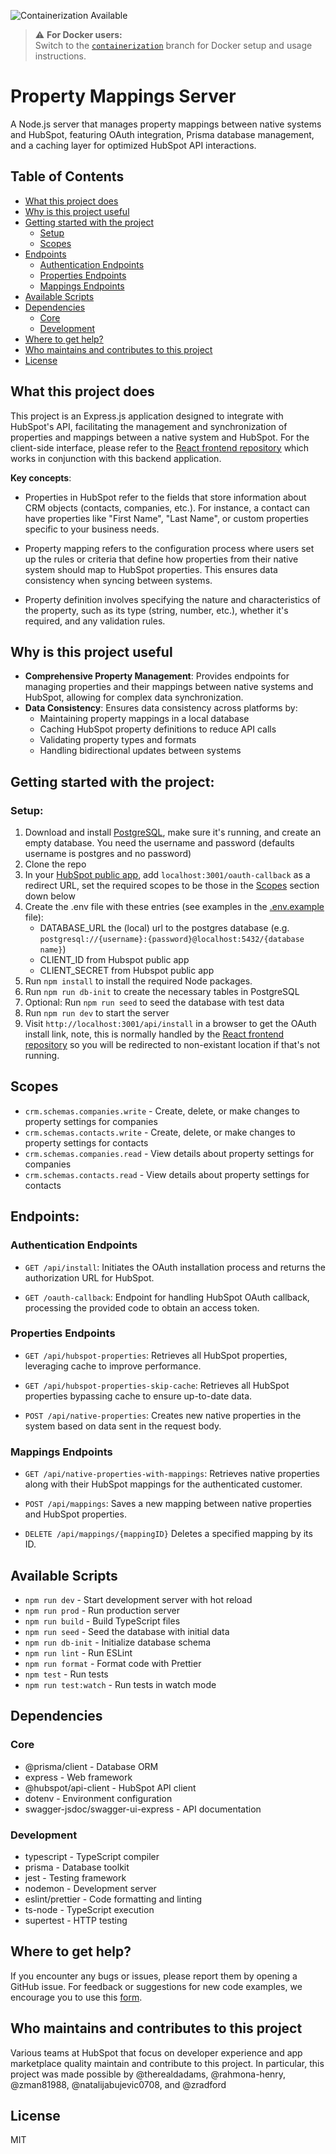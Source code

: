 ![Containerization Available](https://img.shields.io/badge/Containerization-Available-blue)

> ⚠️ **For Docker users:**  
> Switch to the [`containerization`](https://github.com/hubspotdev/property-mapping-server/tree/containerization) branch for Docker setup and usage instructions.

# Property Mappings Server

A Node.js server that manages property mappings between native systems and HubSpot, featuring OAuth integration, Prisma database management, and a caching layer for optimized HubSpot API interactions.

## Table of Contents
- [What this project does](#what-this-project-does)
- [Why is this project useful](#why-is-this-project-useful)
- [Getting started with the project](#getting-started-with-the-project)
  - [Setup](#setup)
  - [Scopes](#scopes)
- [Endpoints](#endpoints)
  - [Authentication Endpoints](#authentication-endpoints)
  - [Properties Endpoints](#properties-endpoints)
  - [Mappings Endpoints](#mappings-endpoints)
- [Available Scripts](#available-scripts)
- [Dependencies](#dependencies)
  - [Core](#core)
  - [Development](#development)
- [Where to get help?](#where-to-get-help)
- [Who maintains and contributes to this project](#who-maintains-and-contributes-to-this-project)
- [License](#license)

## What this project does

This project is an Express.js application designed to integrate with HubSpot's API, facilitating the management and synchronization of properties and mappings between a native system and HubSpot.
For the client-side interface, please refer to the [React frontend repository](https://github.com/hubspotdev/property-mapping-client) which works in conjunction with this backend application.

**Key concepts**:
- Properties in HubSpot refer to the fields that store information about CRM objects (contacts, companies, etc.). For instance, a contact can have properties like "First Name", "Last Name", or custom properties specific to your business needs.

- Property mapping refers to the configuration process where users set up the rules or criteria that define how properties from their native system should map to HubSpot properties. This ensures data consistency when syncing between systems.

- Property definition involves specifying the nature and characteristics of the property, such as its type (string, number, etc.), whether it's required, and any validation rules.

## Why is this project useful

- **Comprehensive Property Management**: Provides endpoints for managing properties and their mappings between native systems and HubSpot, allowing for complex data synchronization.
- **Data Consistency**: Ensures data consistency across platforms by:
  - Maintaining property mappings in a local database
  - Caching HubSpot property definitions to reduce API calls
  - Validating property types and formats
  - Handling bidirectional updates between systems

## Getting started with the project:

### Setup:

1. Download and install [PostgreSQL](https://www.postgresql.org/download/), make sure it's running, and create an empty database. You need the username and password (defaults username is postgres and no password)
2. Clone the repo
3. In your [HubSpot public app](https://developers.hubspot.com/docs/api/creating-an-app), add `localhost:3001/oauth-callback` as a redirect URL, set the required scopes to be those in the [Scopes](#scopes) section down below
4. Create the .env file with these entries (see examples in the [.env.example](./.env.example) file):
   - DATABASE_URL the (local) url to the postgres database (e.g. `postgresql://{username}:{password}@localhost:5432/{database name}`)
   - CLIENT_ID from Hubspot public app
   - CLIENT_SECRET from Hubspot public app
5. Run `npm install` to install the required Node packages.
6. Run `npm run db-init` to create the necessary tables in PostgreSQL
7. Optional: Run `npm run seed` to seed the database with test data
8. Run `npm run dev` to start the server
9. Visit `http://localhost:3001/api/install` in a browser to get the OAuth install link, note, this is normally handled by the [React frontend repository](https://github.com/hubspotdev/property-mapping-client) so you will be redirected to non-existant location if that's not running.

## Scopes

- `crm.schemas.companies.write` - Create, delete, or make changes to property settings for companies
- `crm.schemas.contacts.write` - Create, delete, or make changes to property settings for contacts
- `crm.schemas.companies.read` - View details about property settings for companies
- `crm.schemas.contacts.read` - View details about property settings for contacts

## Endpoints:

### Authentication Endpoints

- `GET /api/install`: Initiates the OAuth installation process and returns the authorization URL for HubSpot.

- `GET /oauth-callback`: Endpoint for handling HubSpot OAuth callback, processing the provided code to obtain an access token.

### Properties Endpoints

- `GET /api/hubspot-properties`: Retrieves all HubSpot properties, leveraging cache to improve performance.

- `GET /api/hubspot-properties-skip-cache`: Retrieves all HubSpot properties bypassing cache to ensure up-to-date data.

- `POST /api/native-properties`: Creates new native properties in the system based on data sent in the request body.

### Mappings Endpoints

- `GET /api/native-properties-with-mappings`: Retrieves native properties along with their HubSpot mappings for the authenticated customer.

- `POST /api/mappings`: Saves a new mapping between native properties and HubSpot properties.

- `DELETE /api/mappings/{mappingID}` Deletes a specified mapping by its ID.

## Available Scripts

- `npm run dev` - Start development server with hot reload
- `npm run prod` - Run production server
- `npm run build` - Build TypeScript files
- `npm run seed` - Seed the database with initial data
- `npm run db-init` - Initialize database schema
- `npm run lint` - Run ESLint
- `npm run format` - Format code with Prettier
- `npm test` - Run tests
- `npm run test:watch` - Run tests in watch mode

## Dependencies

### Core
- @prisma/client - Database ORM
- express - Web framework
- @hubspot/api-client - HubSpot API client
- dotenv - Environment configuration
- swagger-jsdoc/swagger-ui-express - API documentation

### Development
- typescript - TypeScript compiler
- prisma - Database toolkit
- jest - Testing framework
- nodemon - Development server
- eslint/prettier - Code formatting and linting
- ts-node - TypeScript execution
- supertest - HTTP testing

## Where to get help?

If you encounter any bugs or issues, please report them by opening a GitHub issue. For feedback or suggestions for new code examples, we encourage you to use this [form](https://survey.hsforms.com/1RT0f09LSTHuflzNtMbr2jA96it).

## Who maintains and contributes to this project

Various teams at HubSpot that focus on developer experience and app marketplace quality maintain and contribute to this project. In particular, this project was made possible by @therealdadams, @rahmona-henry, @zman81988, @natalijabujevic0708, and @zradford

## License

MIT
